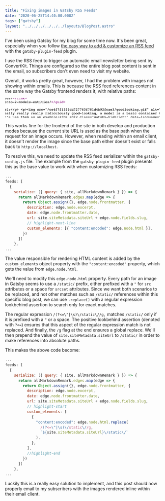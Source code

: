 ```yaml
---
title: "Fixing images in Gatsby RSS Feeds"
date: "2020-06-25T14:40:00.000Z"
tags: ["gatsby"]
layout: "../../../../../../layouts/BlogPost.astro"
---
```


I've been using Gatsby for my blog for some time now. It's been great, especially when you follow [the easy way to add & customize an RSS feed](https://www.gatsbyjs.org/docs/adding-an-rss-feed/#customizing-the-rss-feed-plugin) with the `gatsby-plugin-feed` plugin.

I use the RSS feed to trigger an automatic email newsletter being sent by ConvertKit. Things are configured so the entire blog post content is sent in the email, so subscribers don't even need to visit my website.

Overall, it works pretty great, however, I had the problem with images not showing within emails. This is because the RSS feed references content in the same way the Gatsby frontend renders it, with relative paths:

![Gatsby image with relative path](gatsby-image-with-relative-path.png)

This works fine for the frontend of the site in both develop and production modes because the current site URL is used as the base path when the request for an image occurs. However, when reading within an email client, it doesn't render the image since the base path either doesn't exist or falls back to `http://localhost`.

To resolve this, we need to update the RSS feed serializer within the `gatsby-config.js` file. The example from the `gatsby-plugin-feed` plugin presents this as the base value to work with when customizing RSS feeds:

```js
...
feeds: [
  {
    serialize: ({ query: { site, allMarkdownRemark } }) => {
      return allMarkdownRemark.edges.map(edge => {
        return Object.assign({}, edge.node.frontmatter, {
          description: edge.node.excerpt,
          date: edge.node.frontmatter.date,
          url: site.siteMetadata.siteUrl + edge.node.fields.slug,
          // highlight-next-line
          custom_elements: [{ "content:encoded": edge.node.html }],
        })
      })
    },
...
```

The value responsible for rendering HTML content is added by the `custom_elements` object property with the `"content:encoded"` property, which gets the value from `edge.node.html`.

We'll need to modify this `edge.node.html` property. Every path for an image in Gatsby seems to use a `/static/` prefix, either prefixed with a `"` for `src` attributes or a space for `srcset` attributes. Since we want both scenarios to be replaced, and not other matches such as `/static/` references within this specific blog post, we can use `.replace()` with a regular expression lookbehind assertion to search only for exact matches.

The regular expression `/(?<=\"|\s)\/static\//g,` matches `/static/` only if it is prefixed with a `"` or a space. The positive lookbehind assertion (denoted with `?<=`) ensures that this aspect of the regular expression match is not replaced. And finally, the `/g` flag at the end ensures a global replace. We'll then prepend the value of `site.siteMetadata.siteUrl` to `/static/` in order to make references into absolute paths.

This makes the above code become:

```js
...
feeds: [
  {
    serialize: ({ query: { site, allMarkdownRemark } }) => {
      return allMarkdownRemark.edges.map(edge => {
        return Object.assign({}, edge.node.frontmatter, {
          description: edge.node.excerpt,
          date: edge.node.frontmatter.date,
          url: site.siteMetadata.siteUrl + edge.node.fields.slug,
          // highlight-start
          custom_elements: [
            {
              "content:encoded": edge.node.html.replace(
                /(?<=\"|\s)\/static\//g,
                `${site.siteMetadata.siteUrl}\/static\/`
              ),
            },
          ],
          //highlight-end
        })
      })
    },
...
```

Luckily this is a really easy solution to implement, and this post should now properly email to my subscribers with the images rendered inline within their email client.
